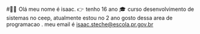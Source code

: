 #🙋‍♂️  Olá meu nome é isaac.
👉   tenho 16 ano
🎓  curso desenvolvimento de sistemas no ceep, atualmente estou no 2 ano
gosto dessa area de programacao .
meu email é isaac.steche@escola.pr.gov.br
